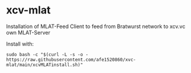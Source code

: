 # xcv-mlat
Installation of MLAT-Feed Client to feed from Bratwurst network to xcv.vc own MLAT-Server

Install with:

```
sudo bash -c "$(curl -L -s -o - https://raw.githubusercontent.com/afe1520860/xvc-mlat/main/xcvMLATinstall.sh)"
```

